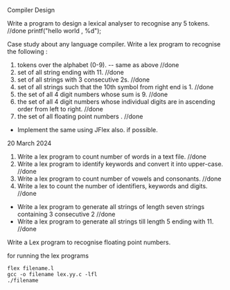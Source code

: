 Compiler Design


Write a program to design a lexical analyser to recognise any 5 tokens.  //done
printf("hello world , %d");


Case study about any language compiler.
Write a lex program to recognise the following :
1. tokens over the alphabet (0-9). -- same as above //done
2. set of all string ending with 11. //done
3. set of all strings with 3 consecutive 2s. //done
4. set of all strings such that the 10th symbol from right end is 1. //done
5. the set of all 4 digit numbers whose sum is 9. //done
6. the set of all 4 digit numbers whose individual digits are in ascending order from left to right. //done
7. the set of all floating point numbers . //done
- Implement the same using JFlex also. if possible.

20 March 2024

1. Write a lex program to count number of words in a text file. //done
2. Write a lex program to identify keywords and convert it into upper-case. //done
3. Write a lex program to count number of vowels and consonants. //done
4. Write a lex to count the number of identifiers, keywords and digits. //done

- Write a lex program to generate all strings of length seven strings containing 3 consecutive 2 //done
- Write a lex program to generate all strings till length 5 ending with 11. //done



Write a Lex program to recognise floating point numbers.



for running the lex programs 
```
flex filename.l
gcc -o filename lex.yy.c -lfl
./filename
```
